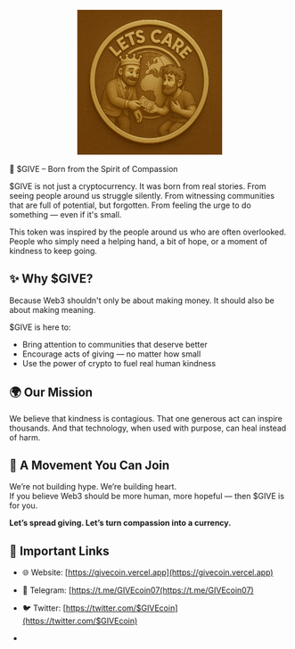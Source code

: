 <p align="center">
  <img src="file_00000000401c62308b498dba9a286652.png"="$GIVE Logo" width="260"/>
</p>

💚 $GIVE – Born from the Spirit of Compassion

$GIVE is not just a cryptocurrency. It was born from real stories. From seeing people around us struggle silently. From witnessing communities that are full of potential, but forgotten. From feeling the urge to do something — even if it's small.

This token was inspired by the people around us who are often overlooked.  
People who simply need a helping hand, a bit of hope, or a moment of kindness to keep going.

## ✨ Why $GIVE?

Because Web3 shouldn't only be about making money. It should also be about making meaning.

$GIVE is here to:
- Bring attention to communities that deserve better
- Encourage acts of giving — no matter how small
- Use the power of crypto to fuel real human kindness

## 🌍 Our Mission

We believe that kindness is contagious. That one generous act can inspire thousands. And that technology, when used with purpose, can heal instead of harm.

## 🔗 A Movement You Can Join

We’re not building hype. We’re building heart.  
If you believe Web3 should be more human, more hopeful — then $GIVE is for you.

**Let’s spread giving. Let’s turn compassion into a currency.**

## 🔗 Important Links

- 🌐 Website: [https://givecoin.vercel.app](https://givecoin.vercel.app)
- 💬 Telegram: [https://t.me/GIVEcoin07(https://t.me/GIVEcoin07)
- 🐦 Twitter: [https://twitter.com/$GIVEcoin](https://twitter.com/$GIVEcoin)

- 
